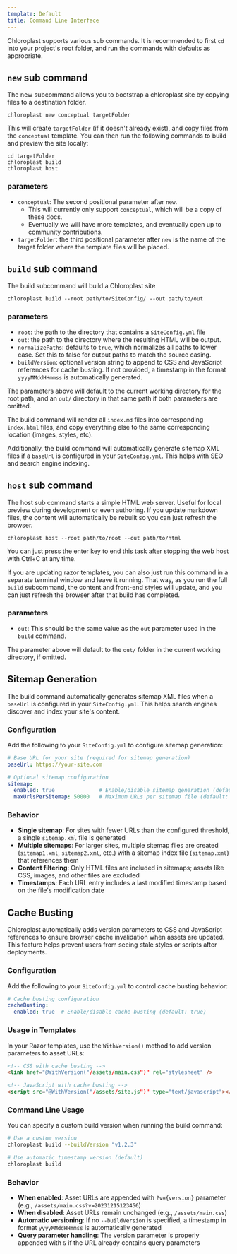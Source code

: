 ```yaml
---
template: Default
title: Command Line Interface
---
```


Chloroplast supports various sub commands. It is recommended to first `cd` into your project's root folder, and run the commands with defaults as appropriate.

## `new` sub command

The new subcommand allows you to bootstrap a chloroplast site by 
copying files to a destination folder.

```
chloroplast new conceptual targetFolder
```

This will create `targetFolder` (if it doesn't already exist), and 
copy files from the `conceptual` template. You can then run the
following commands to build and preview the site locally:

```
cd targetFolder
chloroplast build
chloroplast host
```

### parameters

- `conceptual`: The second positional parameter after `new`.
  - This will currently only support `conceptual`, which will be a copy of these docs.
  - Eventually we will have more templates, and eventually open up to community contributions.
- `targetFolder`: the third positional parameter after `new` is the name of the target folder where the template files will be placed.

## `build` sub command

The build subcommand will build a Chloroplast site

```
chloroplast build --root path/to/SiteConfig/ --out path/to/out
```

### parameters

- `root`: the path to the directory that contains a `SiteConfig.yml` file
- `out`: the path to the directory where the resulting HTML will be output.
- `normalizePaths`: defaults to `true`, which normalizes all paths to lower case. Set this to false for output paths to match the source casing.
- `buildVersion`: optional version string to append to CSS and JavaScript references for cache busting. If not provided, a timestamp in the format `yyyyMMddHHmmss` is automatically generated.

The parameters above will default to the current working directory for the root path, and an `out/` directory in that same path if both parameters are omitted. 

The build command will render all `index.md` files into corresponding `index.html` files, and copy everything else to the same corresponding location (images, styles, etc).

Additionally, the build command will automatically generate sitemap XML files if a `baseUrl` is configured in your `SiteConfig.yml`. This helps with SEO and search engine indexing.

## `host` sub command

The host sub command starts a simple HTML web server. Useful for local preview during development or even authoring. If you update markdown files, the content will automatically be rebuilt so you can just refresh the browser.

```
chloroplast host --root path/to/root --out path/to/html 
```

You can just press the enter key to end this task after stopping the web host with Ctrl+C at any time. 

If you are updating razor templates, you can also just run this command in a separate terminal window and leave it running. That way, as you run the full `build` subcommand, the content and front-end styles will update, and you can just refresh the browser after that build has completed.

### parameters

- `out`: This should be the same value as the `out` parameter used in the `build` command.

The parameter above will default to the `out/` folder in the current working directory, if omitted.

## Sitemap Generation

The build command automatically generates sitemap XML files when a `baseUrl` is configured in your `SiteConfig.yml`. This helps search engines discover and index your site's content.

### Configuration

Add the following to your `SiteConfig.yml` to configure sitemap generation:

```yaml
# Base URL for your site (required for sitemap generation)
baseUrl: https://your-site.com

# Optional sitemap configuration
sitemap:
  enabled: true              # Enable/disable sitemap generation (default: true)
  maxUrlsPerSitemap: 50000   # Maximum URLs per sitemap file (default: 50000)
```

### Behavior

- **Single sitemap**: For sites with fewer URLs than the configured threshold, a single `sitemap.xml` file is generated
- **Multiple sitemaps**: For larger sites, multiple sitemap files are created (`sitemap1.xml`, `sitemap2.xml`, etc.) with a sitemap index file (`sitemap.xml`) that references them
- **Content filtering**: Only HTML files are included in sitemaps; assets like CSS, images, and other files are excluded
- **Timestamps**: Each URL entry includes a last modified timestamp based on the file's modification date

## Cache Busting

Chloroplast automatically adds version parameters to CSS and JavaScript references to ensure browser cache invalidation when assets are updated. This feature helps prevent users from seeing stale styles or scripts after deployments.

### Configuration

Add the following to your `SiteConfig.yml` to control cache busting behavior:

```yaml
# Cache busting configuration
cacheBusting:
  enabled: true  # Enable/disable cache busting (default: true)
```

### Usage in Templates

In your Razor templates, use the `WithVersion()` method to add version parameters to asset URLs:

```html
<!-- CSS with cache busting -->
<link href="@WithVersion("/assets/main.css")" rel="stylesheet" />

<!-- JavaScript with cache busting -->
<script src="@WithVersion("/assets/site.js")" type="text/javascript"></script>
```

### Command Line Usage

You can specify a custom build version when running the build command:

```bash
# Use a custom version
chloroplast build --buildVersion "v1.2.3"

# Use automatic timestamp version (default)
chloroplast build
```

### Behavior

- **When enabled**: Asset URLs are appended with `?v={version}` parameter (e.g., `/assets/main.css?v=20231215123456`)
- **When disabled**: Asset URLs remain unchanged (e.g., `/assets/main.css`)
- **Automatic versioning**: If no `--buildVersion` is specified, a timestamp in format `yyyyMMddHHmmss` is automatically generated
- **Query parameter handling**: The version parameter is properly appended with `&` if the URL already contains query parameters

